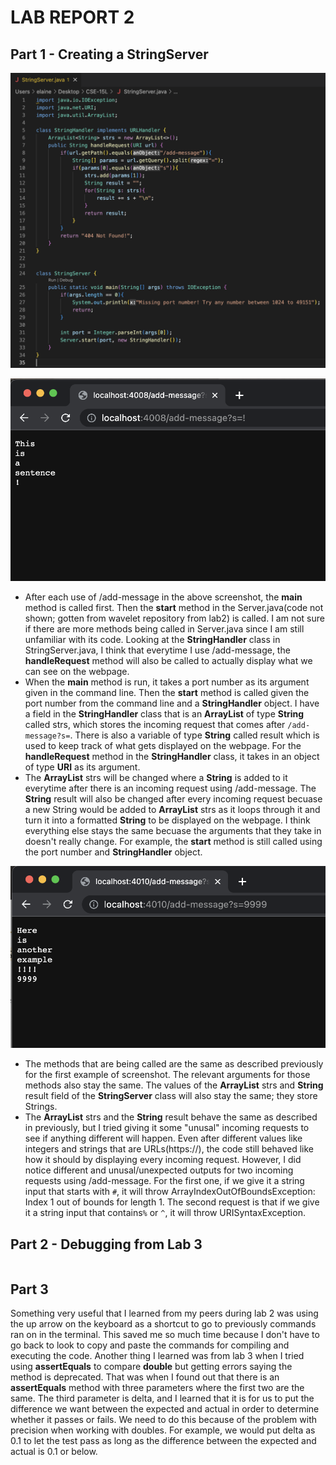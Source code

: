 # **LAB REPORT 2**
## **Part 1 - Creating a StringServer**
![Image](StringServerCode.png)

![Image](ex1.png)
* After each use of /add-message in the above screenshot, the **main** method is called first. Then the **start** method in the Server.java(code not shown; gotten from wavelet repository from lab2) is called. I am not sure if there are more methods being called in Server.java since I am still unfamiliar with its code. Looking at the **StringHandler** class in StringServer.java, I think that everytime I use /add-message, the **handleRequest** method will also be called to actually display what we can see on the webpage.
* When the **main** method is run, it takes a port number as its argument given in the command line. Then the **start** method is called given the port number from the command line and a **StringHandler** object. I have a field in the **StringHandler** class that is an **ArrayList** of type **String** called strs, which stores the incoming request that comes after `/add-message?s=`. There is also a variable of type **String** called result which is used to keep track of what gets displayed on the webpage. For the **handleRequest** method in the **StringHandler** class, it takes in an object of type **URI** as its argument.
* The **ArrayList** strs will be changed where a **String** is added to it everytime after there is an incoming request using /add-message. The **String** result will also be changed after every incoming request becuase a new String would be added to **ArrayList** strs as it loops through it and turn it into a formatted **String** to be displayed on the webpage. I think everything else stays the same becuase the arguments that they take in doesn't really change. For example, the **start** method is still called using the port number and **StringHandler** object. 



![Image](ex2.png)
* The methods that are being called are the same as described previously for the first example of screenshot. The relevant arguments for those methods also stay the same. The values of the **ArrayList** strs and **String** result field of the **StringServer** class will also stay the same; they store Strings.
* The **ArrayList** strs and the **String** result behave the same as described in previously, but I tried giving it some "unusal" incoming requests to see if anything different will happen. Even after different values like integers and strings that are URLs(https://), the code still behaved like how it should by displaying every incoming request. However, I did notice different and unusal/unexpected outputs for two incoming requests using /add-message. For the first one, if we give it a string input that starts with `#`, it will throw ArrayIndexOutOfBoundsException: Index 1 out of bounds for length 1. The second request is that if we give it a string input that contains`%` or `^`, it will throw URISyntaxException.




## **Part 2 - Debugging from Lab 3**
```

```

## **Part 3**
Something very useful that I learned from my peers during lab 2 was using the up arrow on the keyboard as a shortcut to go to previously commands ran on in the terminal. This saved me so much time because I don't have to go back to look to copy and paste the commands for compiling and executing the code. Another thing I learned was from lab 3 when I tried using **assertEquals** to compare **double** but getting errors saying the method is deprecated. That was when I found out that there is an **assertEquals** method with three parameters where the first two are the same. The third parameter is delta, and I learned that it is for us to put the difference we want between the expected and actual in order to determine whether it passes or fails. We need to do this because of the problem with precision when working with doubles. For example, we would put delta as 0.1 to let the test pass as long as the difference between the expected and actual is 0.1 or below.
